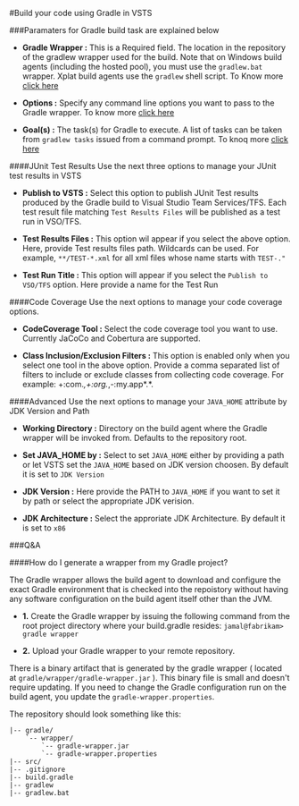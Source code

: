 #Build your code using Gradle in VSTS

###Paramaters for Gradle build task are explained below

- **Gradle Wrapper :** This is a Required field. The location in the repository of the gradlew wrapper used for the build. Note that on Windows build agents (including the hosted pool), you must use the `gradlew.bat` wrapper. Xplat build agents use the `gradlew` shell script. To Know more [click here](https://docs.gradle.org/current/userguide/gradle_wrapper.html)

- **Options :** Specify any command line options you want to pass to the Gradle wrapper. To know more [click here](https://docs.gradle.org/current/userguide/gradle_command_line.html)

- **Goal(s) :** The task(s) for Gradle to execute. A list of tasks can be taken from `gradlew tasks` issued from a command prompt. To knoq more [click here](https://docs.gradle.org/current/userguide/tutorial_using_tasks.html)

####JUnit Test Results
Use the next three options to manage your JUnit test results in VSTS

- **Publish to VSTS :** Select this option to publish JUnit Test results produced by the Gradle build to Visual Studio Team Services/TFS. Each test result file matching `Test Results Files` will be published as a test run in VSO/TFS.

- **Test Results Files :** This option wil appear if you select the above option. Here, provide Test results files path. Wildcards can be used. For example, `**/TEST-*.xml` for all xml files whose name starts with `TEST-."`

- **Test Run Title :** This option will appear if you select the `Publish to VSO/TFS` option. Here provide a name for the Test Run

####Code Coverage
Use the next options to manage your code coverage options.

- **CodeCoverage Tool :** Select the code coverage tool you want to use. Currently JaCoCo and Cobertura are supported. 

- **Class Inclusion/Exclusion Filters :** This option is enabled only when you select one tool in the above option. Provide a 
comma separated list of filters to include or exclude classes from collecting code coverage. For example: +:com.*,+:org.*,-:my.app*.*.

####Advanced
Use the next options to manage your `JAVA_HOME` attribute by JDK Version and Path

- **Working Directory :** Directory on the build agent where the Gradle wrapper will be invoked from. Defaults to the repository root.

- **Set JAVA_HOME by :** Select to set `JAVA_HOME` either by providing a path or let VSTS set the `JAVA_HOME` based on JDK version choosen. By default it is set to `JDK Version`

- **JDK Version :** Here provide the PATH to `JAVA_HOME` if you want to set it by path or select the appropriate JDK verision.

- **JDK Architecture :** Select the approriate JDK Architecture. By default it is set to `x86`

###Q&A

####How do I generate a wrapper from my Gradle project?

The Gradle wrapper allows the build agent to download and configure the exact Gradle environment that is checked into the repoistory without having any software configuration on the build agent itself other than the JVM.

- **1.** Create the Gradle wrapper by issuing the following command from the root project directory where your build.gradle resides:
`jamal@fabrikam> gradle wrapper`


- **2.** Upload your Gradle wrapper to your remote repository.

There is a binary artifact that is generated by the gradle wrapper ( located at `gradle/wrapper/gradle-wrapper.jar` ). This binary file is small and doesn't require updating. If you need to change the Gradle configuration run on the build agent, you update the `gradle-wrapper.properties`.

The repository should look something like this:

```ssh
|-- gradle/
    `-- wrapper/
        `-- gradle-wrapper.jar
        `-- gradle-wrapper.properties
|-- src/
|-- .gitignore
|-- build.gradle
|-- gradlew
|-- gradlew.bat
```




